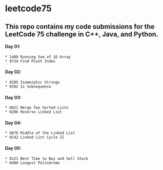 # leetcode75

## This repo contains my code submissions for the LeetCode 75 challenge in C++, Java, and Python.

#### Day 01: 
	* 1480 Running Sum of 1D Array
	* 0724 Find Pivot Index
#### Day 02:
	* 0205 Isomorphic Strings
	* 0392 Is Subsequence
#### Day 03:
	* 0021 Merge Two Sorted Lists
	* 0206 Reverse Linked List

#### Day 04:
	* 0876 Middle of the Linked List
	* 0142 Linked List Cycle II

#### Day 05:   
	* 0121 Best Time to Buy and Sell Stock
	* 0409 Longest Palindrome
